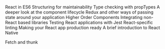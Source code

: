 React in ES6
Structuring for maintainability
Type checking with propTypes
A deeper look at the component lifecycle
Redux and other ways of passing state around your application
Higher Order Components
Integrating non-React based libraries
Testing React applications with Jest
React-specific linting
Making your React app production ready
A brief introduction to React Native

Fetch and thunk